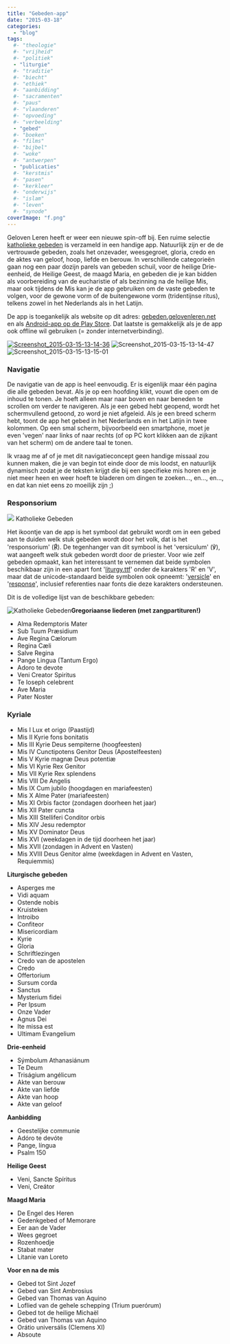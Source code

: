 ```yaml
---
title: "Gebeden-app"
date: "2015-03-18"
categories: 
  - "blog"
tags:
  #- "theologie"
  #- "vrijheid"
  #- "politiek"
  - "liturgie"
  #- "traditie"
  #- "biecht"
  #- "ethiek"
  #- "aanbidding"
  #- "sacramenten"
  #- "paus"
  #- "vlaanderen"
  #- "opvoeding"
  #- "verbeelding"
  - "gebed"
  #- "boeken"
  #- "films"
  #- "bijbel"
  #- "woke"
  #- "antwerpen"
  - "publicaties"
  #- "kerstmis"
  #- "pasen"
  #- "kerkleer"
  #- "onderwijs"
  #- "islam"
  #- "leven"
  #- "synode"
coverImage: "f.png"
---
```


Geloven Leren heeft er weer een nieuwe spin-off bij. Een ruime selectie [katholieke gebeden](http://gebeden.gelovenleren.net/ "Katholieke Gebeden") is verzameld in een handige app. Natuurlijk zijn er de de vertrouwde gebeden, zoals het onzevader, weesgegroet, gloria, credo en de aktes van geloof, hoop, liefde en berouw. In verschillende categorieën gaan nog een paar dozijn parels van gebeden schuil, voor de heilige Drie-eenheid, de Heilige Geest, de maagd Maria, en gebeden die je kan bidden als voorbereiding van de eucharistie of als bezinning na de heilige Mis, maar ook tijdens de Mis kan je de app gebruiken om de vaste gebeden te volgen, voor de gewone vorm of de buitengewone vorm (tridentijnse ritus), telkens zowel in het Nederlands als in het Latijn.

De app is toegankelijk als website op dit adres: [gebeden.gelovenleren.net](http://gebeden.gelovenleren.net) en als [Android-app op de Play Store](https://play.google.com/store/apps/details?id=net.gelovenleren.gebeden "Katholieke Gebeden"). Dat laatste is gemakkelijk als je de app ook offline wil gebruiken (= zonder internetverbinding).

[![Screenshot_2015-03-15-13-14-36](images/Screenshot_2015-03-15-13-14-36-200x300.png)](http://gebeden.gelovenleren.net/) ![Screenshot_2015-03-15-13-14-47](images/Screenshot_2015-03-15-13-14-47-200x300.png) ![Screenshot_2015-03-15-13-15-01](images/Screenshot_2015-03-15-13-15-01-200x300.png)

### Navigatie

De navigatie van de app is heel eenvoudig. Er is eigenlijk maar één pagina die alle gebeden bevat. Als je op een hoofding klikt, vouwt die open om de inhoud te tonen. Je hoeft alleen maar naar boven en naar beneden te scrollen om verder te navigeren. Als je een gebed hebt geopend, wordt het schermvullend getoond, zo word je niet afgeleid. Als je een breed scherm hebt, toont de app het gebed in het Nederlands en in het Latijn in twee kolommen. Op een smal scherm, bijvoorbeeld een smartphone, moet je even 'vegen' naar links of naar rechts (of op PC kort klikken aan de zijkant van het scherm) om de andere taal te tonen.

Ik vraag me af of je met dit navigatieconcept geen handige missaal zou kunnen maken, die je van begin tot einde door de mis loodst, en natuurlijk dynamisch zodat je de teksten krijgt die bij een specifieke mis horen en je niet meer heen en weer hoeft te bladeren om dingen te zoeken..., en..., en..., en dat kan niet eens zo moeilijk zijn ;)

### Responsorium

[![](images/xxxhdpi.png)](https://play.google.com/store/apps/details?id=net.gelovenleren.gebeden) Katholieke Gebeden

Het ikoontje van de app is het symbool dat gebruikt wordt om in een gebed aan te duiden welk stuk gebeden wordt door het volk, dat is het 'responsorium' (℟). De tegenhanger van dit symbool is het 'versiculum' (℣), wat aangeeft welk stuk gebeden wordt door de priester. Voor wie zelf gebeden opmaakt, kan het interessant te vernemen dat beide symbolen beschikbaar zijn in een apart font '[liturgy.ttf](http://www.romanliturgy.org/?p=41)' onder de karakters 'R' en 'V', maar dat de unicode-standaard beide symbolen ook opneemt: '[versicle](http://www.fileformat.info/info/unicode/char/2123/index.htm)' en '[response](http://www.fileformat.info/info/unicode/char/211F/index.htm)', inclusief referenties naar fonts die deze karakters ondersteunen.

Dit is de volledige lijst van de beschikbare gebeden:

![Katholieke Gebeden](images/Katholieke-Gebeden-234x1024.png)**Gregoriaanse liederen (met zangpartituren!)**

- Alma Redemptoris Mater
- Sub Tuum Præsidium
- Ave Regina Cælorum
- Regina Cæli
- Salve Regina
- Pange Lingua (Tantum Ergo)
- Adoro te devote
- Veni Creator Spiritus
- Te Ioseph celebrent
- Ave Maria
- Pater Noster

### Kyriale

- Mis I Lux et origo (Paastijd)
- Mis II Kyrie fons bonitatis
- Mis III Kyrie Deus sempiterne (hoogfeesten)
- Mis IV Cunctipotens Genitor Deus (Apostelfeesten)
- Mis V Kyrie magnæ Deus potentiæ
- Mis VI Kyrie Rex Genitor
- Mis VII Kyrie Rex splendens
- Mis VIII De Angelis
- Mis IX Cum jubilo (hoogdagen en mariafeesten)
- Mis X Alme Pater (mariafeesten)
- Mis XI Orbis factor (zondagen doorheen het jaar)
- Mis XII Pater cuncta
- Mis XIII Stelliferi Conditor orbis
- Mis XIV Jesu redemptor
- Mis XV Dominator Deus
- Mis XVI (weekdagen in de tijd doorheen het jaar)
- Mis XVII (zondagen in Advent en Vasten)
- Mis XVIII Deus Genitor alme (weekdagen in Advent en Vasten, Requiemmis)

**Liturgische gebeden**

- Asperges me
- Vidi aquam
- Ostende nobis
- Kruisteken
- Introibo
- Confiteor
- Misericordiam
- Kyrie
- Gloria
- Schriftlezingen
- Credo van de apostelen
- Credo
- Offertorium
- Sursum corda
- Sanctus
- Mysterium fidei
- Per Ipsum
- Onze Vader
- Agnus Dei
- Ite missa est
- Ultimam Evangelium

**Drie-eenheid**

- Sýmbolum Athanasiánum 
- Te Deum
- Triságium angélicum
- Akte van berouw
- Akte van liefde
- Akte van hoop
- Akte van geloof

**Aanbidding**

- Geestelijke communie
- Adóro te devóte
- Pange, língua
- Psalm 150

**Heilige Geest**

- Veni, Sancte Spíritus
- Veni, Creátor

**Maagd Maria**

- De Engel des Heren
- Gedenkgebed of Memorare
- Eer aan de Vader
- Wees gegroet
- Rozenhoedje
- Stabat mater
- Litanie van Loreto

**Voor en na de mis**

- Gebed tot Sint Jozef
- Gebed van Sint Ambrosius
- Gebed van Thomas van Aquino
- Loflied van de gehele schepping (Trium puerórum)
- Gebed tot de heilige Michaël
- Gebed van Thomas van Aquino
- Orátio universális (Clemens XI)
- Absoute
